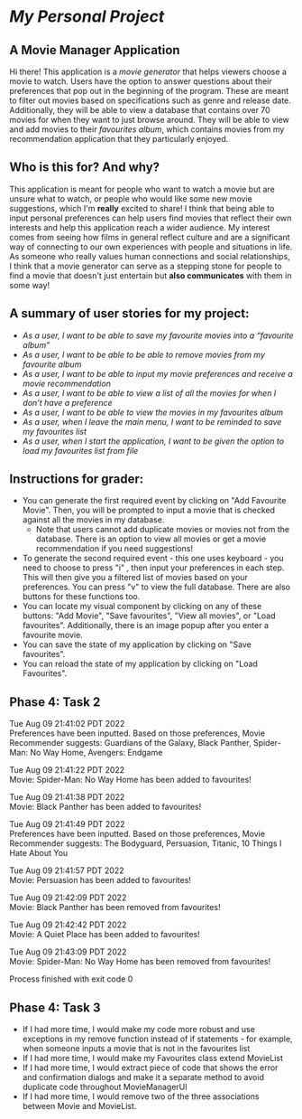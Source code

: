 # *My Personal Project*

## A Movie Manager Application

Hi there! This application is a *movie generator* that helps 
viewers choose a movie to watch. Users have the option to answer questions about their
preferences that pop out in the beginning of the program. 
These are meant to filter out movies based on specifications such as
genre and release date. Additionally, they will be able
to view a database that contains over 70 movies for when they want to just browse around. They will be
able to view and add movies to their *favourites album*, which contains movies from my 
recommendation application that they particularly enjoyed.

## Who is this for? And why?
This application is meant for people who want to watch a movie but are unsure what to watch, or 
people who would like some new movie suggestions, which I'm **really** excited to share!
I think that being able to input personal preferences can help users find movies that reflect their 
own interests and help this application reach a wider audience. My interest comes from 
seeing how films in general reflect culture and are a significant way of connecting to our own 
experiences with people and situations in life. As someone who really values human connections and 
social relationships, I think that a movie generator can serve as a stepping stone for people 
to find a movie that doesn't just entertain but **also communicates** with them in some way! 


## A summary of **user stories** for my project:

- *As a user, I want to be able to save my favourite movies
  into a “favourite album”*
- *As a user, I want to be able to be able to remove movies from my favourite album*
- *As a user, I want to be able to input my movie preferences and receive a movie recommendation*
- *As a user, I want to be able to view a list of all the movies
  for when I don’t have a preference*
- *As a user, I want to be able to view the movies in my favourites album*
- *As a user, when I leave the main menu, I want to be reminded to save my 
   favourites list*
- *As a user, when I start the application, I want to be given the option to load my favourites list
   from file*

## Instructions for grader:
- You can generate the first required event by clicking on "Add Favourite Movie". Then, you will be 
prompted to input a movie that is checked against all the movies in my database. 
  - Note that users cannot add duplicate movies or movies not from the 
  database. There is an option to view all movies or get a movie recommendation if you need suggestions!
- To generate the second required event - this one uses keyboard -  you need to choose to press "i" , 
then input your preferences in each step. This will then give you a filtered list of movies based on your 
preferences. You can press "v" to view the full database. There are also buttons for these functions too.
- You can locate my visual component by clicking on any of these buttons: "Add Movie", "Save favourites",
"View all movies", or "Load favourites". Additionally, there is an
image popup after you enter a favourite movie.
- You can save the state of my application by clicking on "Save favourites".
- You can reload the state of my application by clicking on "Load Favourites".


## Phase 4: Task 2

Tue Aug 09 21:41:02 PDT 2022
<br /> Preferences have been inputted. Based on those preferences, Movie Recommender suggests:
Guardians of the Galaxy, Black Panther, Spider-Man: No Way Home, Avengers: Endgame

Tue Aug 09 21:41:22 PDT 2022
<br /> Movie: Spider-Man: No Way Home has been added to favourites!

Tue Aug 09 21:41:38 PDT 2022
<br /> Movie: Black Panther has been added to favourites!

Tue Aug 09 21:41:49 PDT 2022
<br /> Preferences have been inputted. Based on those preferences, Movie Recommender suggests:
The Bodyguard, Persuasion, Titanic, 10 Things I Hate About You

Tue Aug 09 21:41:57 PDT 2022
<br /> Movie: Persuasion has been added to favourites!

Tue Aug 09 21:42:09 PDT 2022
<br /> Movie: Black Panther has been removed from favourites!

Tue Aug 09 21:42:42 PDT 2022
<br /> Movie: A Quiet Place has been added to favourites!

Tue Aug 09 21:43:09 PDT 2022
<br /> Movie: Spider-Man: No Way Home has been removed from favourites!

Process finished with exit code 0


## Phase 4: Task 3

- If I had more time, I would make my code more robust and use exceptions in my remove function
instead of if statements - for example, when someone inputs a movie that is not in the favourites list
- If I had more time, I would make my Favourites class extend MovieList
- If I had more time, I would extract piece of code that shows the error and confirmation dialogs and make it a 
separate method to avoid duplicate code throughout MovieManagerUI
- If I had more time, I would remove two of the three associations between Movie and MovieList.